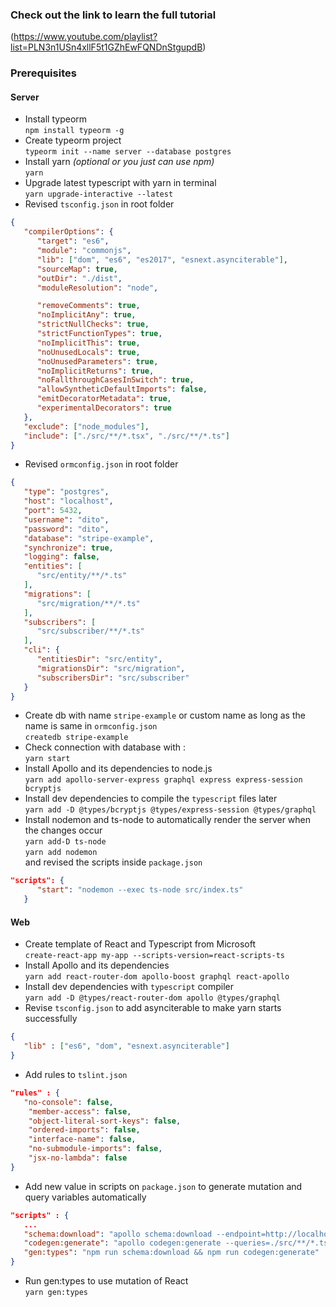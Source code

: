 ### Check out the link to learn the full tutorial
(https://www.youtube.com/playlist?list=PLN3n1USn4xllF5t1GZhEwFQNDnStgupdB)

### Prerequisites

#### Server
* Install typeorm <br />
`npm install typeorm -g`
* Create typeorm project <br />
`typeorm init --name server --database postgres`
* Install yarn *(optional or you just can use npm)* <br />
`yarn`
* Upgrade latest typescript with yarn in terminal <br />
`yarn upgrade-interactive --latest`
* Revised `tsconfig.json` in root folder <br />
```json
{
   "compilerOptions": {
      "target": "es6",
      "module": "commonjs",
      "lib": ["dom", "es6", "es2017", "esnext.asynciterable"],
      "sourceMap": true,
      "outDir": "./dist",
      "moduleResolution": "node",

      "removeComments": true,
      "noImplicitAny": true,
      "strictNullChecks": true,
      "strictFunctionTypes": true,
      "noImplicitThis": true,
      "noUnusedLocals": true,
      "noUnusedParameters": true,
      "noImplicitReturns": true,
      "noFallthroughCasesInSwitch": true,
      "allowSyntheticDefaultImports": false,
      "emitDecoratorMetadata": true,
      "experimentalDecorators": true
   },
   "exclude": ["node_modules"],
   "include": ["./src/**/*.tsx", "./src/**/*.ts"]
}
```
* Revised `ormconfig.json` in root folder <br />
```json
{
   "type": "postgres",
   "host": "localhost",
   "port": 5432,
   "username": "dito",
   "password": "dito",
   "database": "stripe-example",
   "synchronize": true,
   "logging": false,
   "entities": [
      "src/entity/**/*.ts"
   ],
   "migrations": [
      "src/migration/**/*.ts"
   ],
   "subscribers": [
      "src/subscriber/**/*.ts"
   ],
   "cli": {
      "entitiesDir": "src/entity",
      "migrationsDir": "src/migration",
      "subscribersDir": "src/subscriber"
   }
}
```
* Create db with name `stripe-example` or custom name as long as the name is same in `ormconfig.json` <br />
`createdb stripe-example`
* Check connection with database with : <br />
`yarn start`
* Install Apollo and its dependencies to node.js <br />
`yarn add apollo-server-express graphql express express-session bcryptjs`
* Install dev dependencies to compile the `typescript` files later <br />
`yarn add -D @types/bcryptjs @types/express-session @types/graphql`
* Install nodemon and ts-node to automatically render the server when the changes occur <br />
`yarn add-D ts-node` <br />
`yarn add nodemon` <br />
and revised the scripts inside `package.json`
```json
"scripts": {
      "start": "nodemon --exec ts-node src/index.ts"
   }
```

#### Web
* Create template of React and Typescript from Microsoft <br />
`create-react-app my-app --scripts-version=react-scripts-ts`
* Install Apollo and its dependencies <br />
`yarn add react-router-dom apollo-boost graphql react-apollo`
* Install dev dependencies with `typescript` compiler <br />
`yarn add -D @types/react-router-dom apollo @types/graphql`
* Revise `tsconfig.json` to add asynciterable to make yarn starts successfully <br />
```json
{
   "lib" : ["es6", "dom", "esnext.asynciterable"]
}
```
*  Add rules to `tslint.json` <br />
```json
"rules" : {
   "no-console": false,
    "member-access": false,
    "object-literal-sort-keys": false,
    "ordered-imports": false,
    "interface-name": false,
    "no-submodule-imports": false,
    "jsx-no-lambda": false
}
```
* Add new value in scripts on `package.json` to generate mutation and query variables automatically <br />
```json
"scripts" : {
   ...
   "schema:download": "apollo schema:download --endpoint=http://localhost:4000/graphql",
   "codegen:generate": "apollo codegen:generate --queries=./src/**/*.tsx --localSchemaFile=./schema.json --tagName=gql --addTypename --globalTypesFile=src/types/graphql-global-types.ts --outputFlat --target=typescript ./src/schemaTypes.ts",
   "gen:types": "npm run schema:download && npm run codegen:generate"
}
```
* Run gen:types to use mutation of React <br />
`yarn gen:types`


